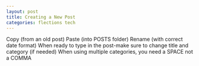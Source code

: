 ```yaml
---
layout: post
title: Creating a New Post
categories: flections tech
---
```

Copy (from an old post)
Paste (into POSTS folder)
Rename (with correct date format)
When ready to type in the post-make sure to change title and category (if needed)
When using multiple categories, you need a SPACE not a COMMA